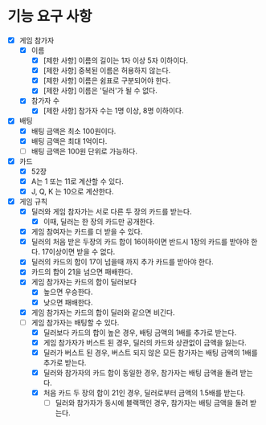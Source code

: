 # 기능 요구 사항
- [X] 게임 참가자
  - [X] 이름
    - [X] [제한 사항] 이름의 길이는 1자 이상 5자 이하이다.
    - [X] [제한 사항] 중복된 이름은 허용하지 않는다.
    - [X] [제한 사항] 이름은 쉼표로 구분되어야 한다.
    - [X] [제한 사항] 이름은 '딜러'가 될 수 없다.
  - [X] 참가자 수
    - [X] [제한 사항] 참가자 수는 1명 이상, 8명 이하이다.

- [X] 배팅
  - [X] 배팅 금액은 최소 100원이다.
  - [X] 배팅 금액은 최대 1억이다.
  - [ ] 배팅 금액은 100원 단위로 가능하다.

- [X] 카드
  - [X] 52장
  - [X] A는 1 또는 11로 계산할 수 있다.
  - [X] J, Q, K 는 10으로 계산한다.
  
- [X] 게임 규칙
  - [X] 딜러와 게임 참자가는 서로 다른 두 장의 카드를 받는다.
    - [X] 이때, 딜러는 한 장의 카드만 공개한다.
  - [X] 게임 참여자는 카드를 더 받을 수 있다.
  - [X] 딜러의 처음 받은 두장의 카드 합이 16이하이면 반드시 1장의 카드를 받아야 한다. 17이상이면 받을 수 없다.
  - [X] 딜러의 카드의 합이 17이 넘을때 까지 추가 카드를 받아야 한다.
  - [X] 카드의 합이 21을 넘으면 패배한다.
  - [X] 게임 참가자는 카드의 합이 딜러보다
    - [X] 높으면 우승한다.
    - [X] 낮으면 패배한다.
  - [X] 게임 참가자는 카드의 합이 딜러와 같으면 비긴다.
  - [ ] 게임 참가자는 배팅할 수 있다.
    - [X] 딜러보다 카드의 합이 높은 경우, 배팅 금액의 1배를 추가로 받는다.
    - [X] 게임 참가자가 버스트 된 경우, 딜러의 카드와 상관없이 금액을 잃는다.
    - [X] 딜러가 버스트 된 경우, 버스트 되지 않은 모든 참가자는 배팅 금액의 1배를 추가로 받는다.
    - [X] 딜러와 참가자의 카드 합이 동일한 경우, 참가자는 배팅 금액을 돌려 받는다.
    - [X] 처음 카드 두 장의 합이 21인 경우, 딜러로부터 금액의 1.5배를 받는다.
      - [ ] 딜러와 참가자가 동시에 블랙잭인 경우, 참가자는 배팅 금액을 돌려 받는다.
